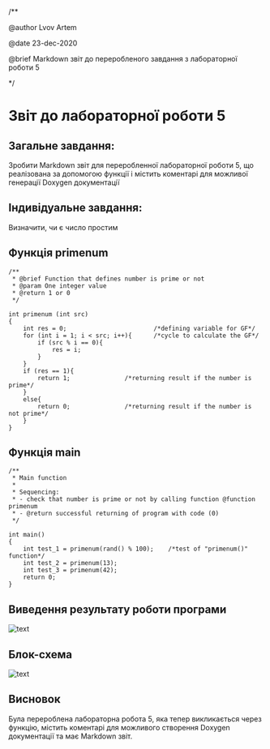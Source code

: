 /**

@author Lvov Artem

@date 23-dec-2020

@brief Markdown звіт до переробленого завдання з лабораторної роботи 5

*/

# Звіт до лабораторної роботи 5

## Загальне завдання:

Зробити Markdown звіт для переробленної лабораторної роботи 5, що реалізована за допомогою функції і містить коментарі для можливої генерації Doxygen документації

## Індивідуальне завдання:

Визначити, чи є число простим

## Функція primenum
	/**
	 * @brief Function that defines number is prime or not
	 * @param One integer value
	 * @return 1 or 0
	 */
	
	int primenum (int src)
	{
		int res = 0;						/*defining variable for GF*/
		for (int i = 1; i < src; i++){		/*cycle to calculate the GF*/
			if (src % i == 0){
				res = i;		
			}
		}
		if (res == 1){ 					
			return 1;				/*returning result if the number is prime*/
		}
		else{							
			return 0;				/*returning result if the number is not prime*/
		}
	}

## Функція main
	/**
	 * Main function
	 *
	 * Sequencing:
	 * - check that number is prime or not by calling function @function primenum 
	 * - @return successful returning of program with code (0)
	 */
	
	int main()
	{
		int test_1 = primenum(rand() % 100);	/*test of "primenum()" function*/
	    int test_2 = primenum(13);
	    int test_3 = primenum(42);
		return 0;
	}

## Виведення результату роботи програми

![text](file:///home/o71/Lvov_Artem/Lab_08_09_10/md/output_results/Lab_05_m)

## Блок-схема

![text](file:///home/o71/Lvov_Artem/Lab_08_09_10/md/flowcharts/Lab_05_m)

## Висновок

Була перероблена лабораторна робота 5, яка тепер викликається через функцію, містить коментарі для можливого створення Doxygen документації та має Markdown звіт.
